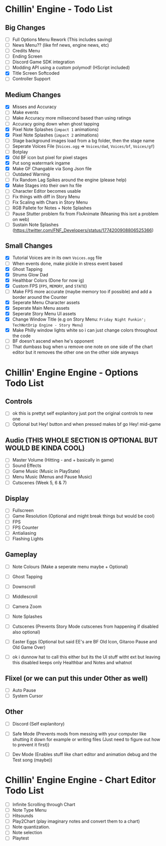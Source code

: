 <!-- WIPE OUT TODO LIST WHEN WE FINISHED WITH THE VERSION WE WORKING ON SO IT DOESN'T GET THAT MESSY (at least for the ones that are checkedf out) UNLESS I CHANGE MY MIND -->
# Chillin' Engine - Todo List

## Big Changes

 - [ ] Full Options Menu Rework (This includes saving)
 - [ ] News Menu?? (like fnf news, engine news, etc)
 - [ ] Credits Menu
 - [ ] Ending Screen
 - [ ] Discord Game SDK integration
 - [ ] Modding API using a custom polymod! (HScript included)
 - [x] Title Screen Softcoded
 - [ ] Controller Support

## Medium Changes

 - [x] Misses and Accuracy
 - [ ] Make events
 - [ ] Make Accuracy more milisecond based than using ratings
 - [ ] Accuracy going down when ghost tapping
 - [x] Pixel Note Splashes (`impact 1` animations)
 - [x] Pixel Note Splashes (`impact 2` animations)
 - [ ] Stage background images load from a bg folder, then the stage name
 - [ ] Seperate Voices File (`Voices.ogg` => `Voices/dad`, `Voices/bf`, `Voices/gf`)
 - [ ] Botplay
 - [x] Old BF icon but pixel for pixel stages
 - [x] Put song watermark ingame
 - [x] Make GF Changable via Song Json file
 - [ ] Outdated Warning
 - [ ] Fix Random Lag Spikes around the engine (please help)
 - [x] Make Stages into their own hx file
 - [ ] Character Editor becomes usable
 - [ ] Fix things with diff in Story Menu
 - [ ] Fix Scaling with Chars in Story Menu
 - [ ] RGB Pallete for Notes + Note Splashes
 - [ ] Pause Stutter problem fix from FlxAnimate (Meaning this isnt a problem on web)
 - [ ] Sustain Note Splashes (https://twitter.com/FNF_Developers/status/1774200908806525366)

## Small Changes

 - [x] Tutorial Voices are in its own `Voices.ogg` file
 - [ ] When events done, make pickle in stress event based <!-- pickle? oh hell naw - crusher. oh yesssss pico but pickle -Til-->
 - [x] Ghost Tapping
 - [x] Strums Glow Dad
 - [x] Healthbar Colors (Done for now ig)
 - [x] Custom FPS (`FPS`, `MEMORY`, and `STATE`)
 - [ ] Make FPS more accurate (maybe memory too if possible) and add a border around the Counter
 - [x] Seperate Menu Character assets
 - [x] Seperate Main Menu assets
 - [x] Seperate Story Menu UI assets
 - [x] Change Window Title (e.g on Story Menu: `Friday Night Funkin'; TechNotDrip Engine - Story Menu`) <!-- It was TechNotDrip at the time of typing that -->
 - [x] Make Philly window lights white so i can just change colors throughout the code
 - [ ] BF doesn't ascend when he's opponent
 - [ ] That dumbass bug when u remove one note on one side of the chart editor but it removes the other one on the other side anyways

# Chillin' Engine Engine - Options Todo List <!-- These are just what options we r gunna add (assuming til wil aggree with me (crusher)) its not for the whole menu itself tho -->

## Controls

 - [ ] ok this is prettyt self explanitory just port the original controls to new one
 - [ ] Optional but Hey! button and when pressed makes bf go Hey! mid-game

## Audio (THIS WHOLE SECTION IS OPTIONAL BUT WOULD BE KINDA COOL)
 - [ ] Master Volume (Hitting - and + basically in game)
 - [ ] Sound Effects
 - [ ] Game Music (Music in PlayState)
 - [ ] Menu Music (Menus and Pause Music)
 - [ ] Cutscenes (Week 5, 6 & 7)

## Display

 - [ ] Fullscreen
 - [ ] Game Resolution (Optional and might break things but would be cool)
 - [ ] FPS
 - [ ] FPS Counter
 - [ ] Antialiasing
 - [ ] Flashing Lights <!-- is all she ever wanted (yeah) | Beggin' on her knees to be popular | That's her dream, to be popular (hey) | Kill anyone to be popular (hm) | Sell her soul to be popular | Popular, just to be popular (uh-huh) | Everybody scream 'cause she popular (hey) | She mainstream 'cause she popular | Never be free 'cause she popular -->

## Gameplay

 - [ ] Note Colours (Make a seperate menu maybe + Optional)
 - [ ] Ghost Tapping
 - [ ] Downscroll
 - [ ] Middlescroll
 - [ ] Camera Zoom
 - [ ] Note Splashes
 - [ ] Cutscenes (Prevents Story Mode cutscenes from happening if disabled also optional)
 - [ ] Easter Eggs (Optional but said EE's are BF Old Icon, Gitaroo Pause and Old Game Over)
 - [ ] ok i dunnow hat to call this either but its the UI stuff witht ext but leaving this disabled keeps only Healthbar and Notes and whatnot


## Flixel (or we can put this under **Other** as well)

 - [ ] Auto Pause
 - [ ] System Cursor

## Other

 - [ ] Discord (Self explanitory)
 - [ ] Safe Mode (Prevents mods from messing with your computer like shutting it down for example or writing files (Just need to figure out how to prevent it first))
 - [ ] Dev Mode (Enables stuff like chart editor and animation debug and the Test song (maybe))


# Chillin' Engine Engine - Chart Editor Todo List <!-- Stuff we NEED for the chart editor -->
 - [ ] Infinite Scrolling through Chart
 - [ ] Note Type Menu
 - [ ] Hitsounds
 - [ ] Play2Chart (play imaginary notes and convert them to a chart)
 - [ ] Note quantization.
 - [ ] Note selection
 - [ ] Playtest